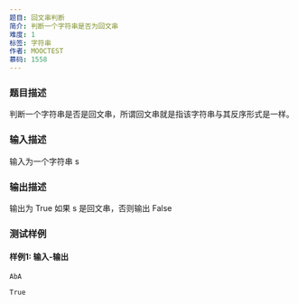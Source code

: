 ```yaml
---
题目: 回文串判断
简介: 判断一个字符串是否为回文串
难度: 1
标签: 字符串
作者: MOOCTEST
慕码: 1558
---
```


### 题目描述

判断一个字符串是否是回文串，所谓回文串就是指该字符串与其反序形式是一样。

### 输入描述

输入为一个字符串 s

### 输出描述

输出为 True 如果 s 是回文串，否则输出 False

### 测试样例

#### 样例1: 输入-输出

```
AbA
```

```
True
```


